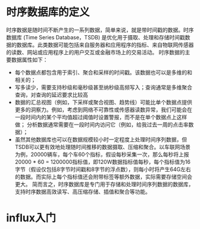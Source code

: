 # 时序数据库的定义
时序数据是随时间不断产生的一系列数据，简单来说，就是带时间戳的数据。时序数据库 (Time Series Database，TSDB) 是优化用于摄取、处理和存储时间戳数据的数据库。此类数据可能包括来自服务器和应用程序的指标、来自物联网传感器的读数、网站或应用程序上的用户交互或金融市场上的交易活动。
时序数据的主要数据属性如下：
* 每个数据点都包含用于索引、聚合和采样的时间戳。该数据也可以是多维的和相关的；
* 写多读少，需要支持秒级和毫秒级甚至纳秒级高频写入；查询通常是多维聚合查询，对查询的延迟要求比较高
* 数据的汇总视图（例如，下采样或聚合视图、趋势线）可能比单个数据点提供更多的洞察力。例如，考虑到网络不可靠性或传感器读数异常，我们可能会在一段时间内的某个平均值超过阈值时设置警报，而不是在单个数据点上这样做；
分析数据通常需要在一段时间内访问它（例如，给我过去一周的点击率数据）；
* 虽然其他数据库也可以在数据规模较小时一定程度上处理时间序列数据，但 TSDB可以更有效地处理随时间推移的数据摄取、压缩和聚合。以车联网场景为例，20000辆车，每个车60个指标，假设每秒采集一次，那么每秒将上报20000 * 60 = 1200000指标值，即120W数据指标值每秒，每个指标值为16字节（假设仅包括8字节时间戳和8字节的浮点数），则每小时将产生64G左右的数据。而实际上每个指标值还会附带标签等额外数据，实际需要存储空间会更大。
简而言之，时序数据库是专门用于存储和处理时间序列数据的数据库，支持时序数据高效读写、高压缩存储、插值和聚合等功能。
# influx入门
